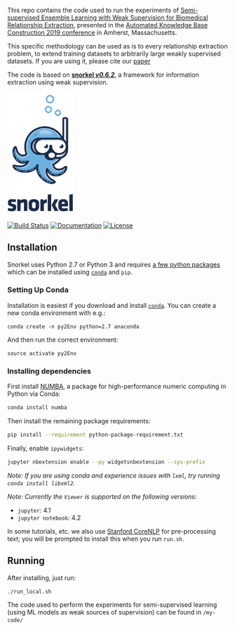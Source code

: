 
This repo contains the code used to run the experiments of [Semi-supervised Ensemble Learning with Weak Supervision for Biomedical Relationship Extraction](https://openreview.net/forum?id=rygDeZqap7), presented in the [Automated Knowledge Base Construction 2019 conference](https://www.akbc.ws/2019/) in Amherst, Massachusetts. 

This specific methodology can be used as is to every relationship extraction problem, to extend training datasets to arbitrarily large weakly supervised datasets. If you are using it, please cite our [paper](https://openreview.net/forum?id=rygDeZqap7) 

The code is based on [**snorkel _v0.6.2_**](https://github.com/HazyResearch/snorkel), a framework for information extraction using weak supervision. 

<img src="figs/logo_01.png" width="150"/>



[![Build Status](https://travis-ci.org/HazyResearch/snorkel.svg?branch=master)](https://travis-ci.org/HazyResearch/snorkel)
[![Documentation](https://readthedocs.org/projects/snorkel/badge/)](http://snorkel.readthedocs.io/en/master/)
[![License](https://img.shields.io/badge/License-Apache%202.0-blue.svg)](https://opensource.org/licenses/Apache-2.0)


## Installation
Snorkel uses Python 2.7 or Python 3 and requires [a few python packages](python-package-requirement.txt) which can be installed using [`conda`](https://www.continuum.io/downloads) and `pip`.

### Setting Up Conda
Installation is easiest if you download and install [`conda`](https://www.continuum.io/downloads).
You can create a new conda environment with e.g.:
```
conda create -n py2Env python=2.7 anaconda
```
And then run the correct environment:
```
source activate py2Env
```

### Installing dependencies
First install [NUMBA](https://numba.pydata.org/), a package for high-performance numeric computing in Python via Conda:
```bash
conda install numba
```

Then install the remaining package requirements:
```bash
pip install --requirement python-package-requirement.txt
```

Finally, enable `ipywidgets`:
```bash
jupyter nbextension enable --py widgetsnbextension --sys-prefix
```

_Note: If you are using conda and experience issues with `lxml`, try running `conda install libxml2`._

_Note: Currently the `Viewer` is supported on the following versions:_
* `jupyter`: 4.1
* `jupyter notebook`: 4.2

In some tutorials, etc. we also use [Stanford CoreNLP](http://stanfordnlp.github.io/CoreNLP/) for pre-processing text; you will be prompted to install this when you run `run.sh`.

## Running
After installing, just run:
```
./run_local.sh
```
The code used to perform the experiments for semi-supervised learning (using ML models as weak sources of supervision) can be found in ```/my-code/```


